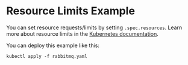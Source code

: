 # Resource Limits Example

You can set resource requests/limits by setting `.spec.resources`. Learn more about resource limits in the [Kubernetes documentation](https://kubernetes.io/docs/concepts/configuration/manage-resources-containers/).

You can deploy this example like this:

```shell
kubectl apply -f rabbitmq.yaml
```
